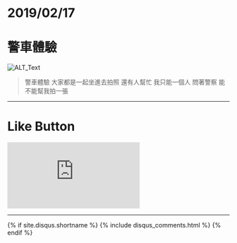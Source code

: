 # 2019/02/17
# 警車體驗

![ALT_Text](https://s9443112.github.io/github_blog/2019/2019-02-17/IMG_3581.JPG)

>警車體驗
大家都是一起坐進去拍照 還有人幫忙
我只能一個人 問著警察 能不能幫我拍一張


* * *

# Like Button

<iframe class="lc-margin-top-64 lc-margin-bottom-32 lc-mobile" data-v-b66e9a5a="" frameborder="0" src="https://button.like.co/in/embed/s9443112/button"> </iframe>

* * *

{% if site.disqus.shortname %}
  {% include disqus_comments.html %}
{% endif %}